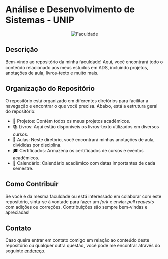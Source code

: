 # Análise e Desenvolvimento de Sistemas - UNIP

<center>

![Faculdade](https://www.unip.br/assets/img/logo/logo-unip-2021.svg)

</center>

## Descrição

Bem-vindo ao repositório da minha faculdade! Aqui, você encontrará todo o conteúdo relacionado aos meus estudos em ADS, incluindo projetos, anotações de aula, livros-texto e muito mais.

## Organização do Repositório

O repositório está organizado em diferentes diretórios para facilitar a navegação e encontrar o que você precisa. Abaixo, está a estrutura geral do repositório:

- 📂 Projetos: Contém todos os meus projetos acadêmicos.
- 📚 Livros: Aqui estão disponíveis os livros-texto utilizados em diversos cursos.
- 📝 Aulas: Neste diretório, você encontrará minhas anotações de aula, divididas por disciplina.
- 🎓 Certificados: Armazena os certificados de cursos e eventos acadêmicos.
- 📅 Calendário: Calendário acadêmico com datas importantes de cada semestre.

## Como Contribuir

Se você é da mesma faculdade ou está interessado em colaborar com este repositório, sinta-se à vontade para fazer um *fork* e enviar *pull requests* com adições ou correções. Contribuições são sempre bem-vindas e apreciadas!

## Contato

Caso queira entrar em contato comigo em relação ao conteúdo deste repositório ou qualquer outra questão, você pode me encontrar através do seguinte [endereço](https://pedrolaurenti.orbytesistemas.com).